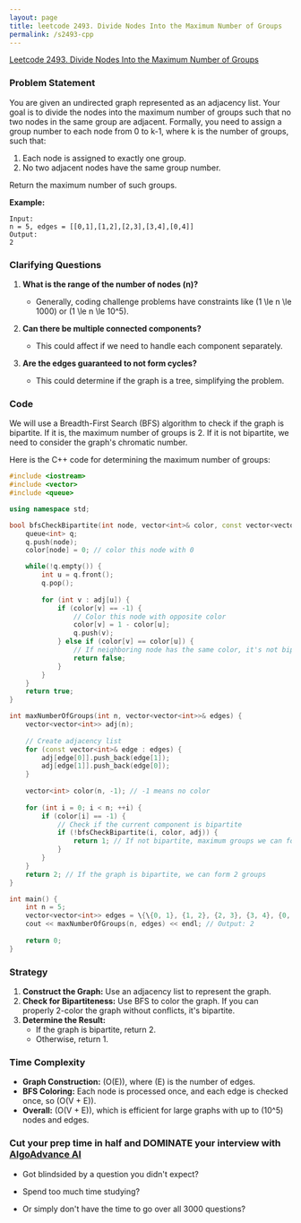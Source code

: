 ```yaml
---
layout: page
title: leetcode 2493. Divide Nodes Into the Maximum Number of Groups
permalink: /s2493-cpp
---
```

[Leetcode 2493. Divide Nodes Into the Maximum Number of Groups](https://algoadvance.github.io/algoadvance/l2493)
### Problem Statement

You are given an undirected graph represented as an adjacency list. Your goal is to divide the nodes into the maximum number of groups such that no two nodes in the same group are adjacent. Formally, you need to assign a group number to each node from 0 to k-1, where k is the number of groups, such that:
1. Each node is assigned to exactly one group.
2. No two adjacent nodes have the same group number.

Return the maximum number of such groups.

**Example:**

```text
Input: 
n = 5, edges = [[0,1],[1,2],[2,3],[3,4],[0,4]]
Output: 
2
```

### Clarifying Questions

1. **What is the range of the number of nodes (n)?**
   - Generally, coding challenge problems have constraints like \(1 \le n \le 1000\) or \(1 \le n \le 10^5\).

2. **Can there be multiple connected components?**
   - This could affect if we need to handle each component separately.

3. **Are the edges guaranteed to not form cycles?**
   - This could determine if the graph is a tree, simplifying the problem.

### Code

We will use a Breadth-First Search (BFS) algorithm to check if the graph is bipartite. If it is, the maximum number of groups is 2. If it is not bipartite, we need to consider the graph's chromatic number.

Here is the C++ code for determining the maximum number of groups:

```cpp
#include <iostream>
#include <vector>
#include <queue>

using namespace std;

bool bfsCheckBipartite(int node, vector<int>& color, const vector<vector<int>>& adj) {
    queue<int> q;
    q.push(node);
    color[node] = 0; // color this node with 0

    while(!q.empty()) {
        int u = q.front();
        q.pop();
        
        for (int v : adj[u]) {
            if (color[v] == -1) {
                // Color this node with opposite color
                color[v] = 1 - color[u];
                q.push(v);
            } else if (color[v] == color[u]) {
                // If neighboring node has the same color, it's not bipartite
                return false;
            }
        }
    }
    return true;
}

int maxNumberOfGroups(int n, vector<vector<int>>& edges) {
    vector<vector<int>> adj(n);
    
    // Create adjacency list
    for (const vector<int>& edge : edges) {
        adj[edge[0]].push_back(edge[1]);
        adj[edge[1]].push_back(edge[0]);
    }
    
    vector<int> color(n, -1); // -1 means no color
    
    for (int i = 0; i < n; ++i) {
        if (color[i] == -1) {
            // Check if the current component is bipartite
            if (!bfsCheckBipartite(i, color, adj)) {
                return 1; // If not bipartite, maximum groups we can form is 1
            }
        }
    }
    return 2; // If the graph is bipartite, we can form 2 groups
}

int main() {
    int n = 5;
    vector<vector<int>> edges = \{\{0, 1}, {1, 2}, {2, 3}, {3, 4}, {0, 4}};
    cout << maxNumberOfGroups(n, edges) << endl; // Output: 2
    
    return 0;
}
```

### Strategy

1. **Construct the Graph:** Use an adjacency list to represent the graph.
2. **Check for Bipartiteness:** Use BFS to color the graph. If you can properly 2-color the graph without conflicts, it's bipartite.
3. **Determine the Result:**
   - If the graph is bipartite, return 2.
   - Otherwise, return 1.

### Time Complexity

- **Graph Construction:** \(O(E)\), where \(E\) is the number of edges.
- **BFS Coloring:** Each node is processed once, and each edge is checked once, so \(O(V + E)\).
- **Overall:** \(O(V + E)\), which is efficient for large graphs with up to \(10^5\) nodes and edges.


### Cut your prep time in half and DOMINATE your interview with [AlgoAdvance AI](https://algoAdvance.com)

- Got blindsided by a question you didn't expect?

- Spend too much time studying?

- Or simply don't have the time to go over all 3000 questions?

